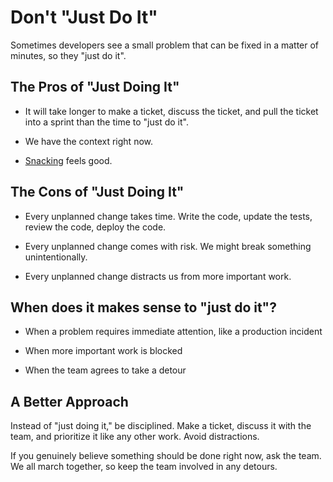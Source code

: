 # Don't "Just Do It"

Sometimes developers see a small problem that can be fixed in a matter of minutes, so they "just do it".

## The Pros of "Just Doing It"

- It will take longer to make a ticket, discuss the ticket, and pull the ticket into a sprint than the time to "just do it".

- We have the context right now.

- [Snacking](https://www.intercom.com/blog/first-rule-prioritization-no-snacking/) feels good.

## The Cons of "Just Doing It"

- Every unplanned change takes time. Write the code, update the tests, review the code, deploy the code.

- Every unplanned change comes with risk. We might break something unintentionally.

- Every unplanned change distracts us from more important work.

## When does it makes sense to "just do it"?

- When a problem requires immediate attention, like a production incident

- When more important work is blocked

- When the team agrees to take a detour

## A Better Approach

Instead of "just doing it," be disciplined. Make a ticket, discuss it with the team, and prioritize it like any other work. Avoid distractions.

If you genuinely believe something should be done right now, ask the team. We all march together, so keep the team involved in any detours.
